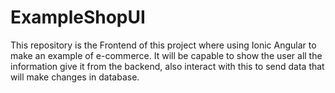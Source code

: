 # ExampleShopUI

This repository is the Frontend of this project where using Ionic Angular to make an example of e-commerce.
It will be capable to show the user all the information give it from the backend, also interact with this to send data that will make changes in database.
